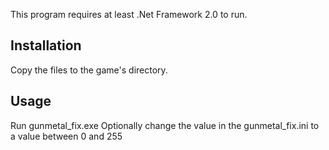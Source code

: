 This program requires at least .Net Framework 2.0 to run.

## Installation
Copy the files to the game's directory.

## Usage
Run gunmetal_fix.exe
Optionally change the value in the gunmetal_fix.ini to a value between 0 and 255